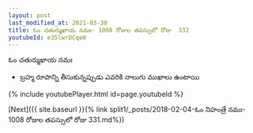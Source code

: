 ```yaml
---
layout: post
last_modified_at: 2021-03-30
title: ఓం చతుర్ముఖాయ నమః- 1008 రోజుల తపస్సులో రోజు  332
youtubeId: e35lwrDCqe0
---
```

 
 
 ఓం చతుర్ముఖాయ నమః  
 
 -  బ్రహ్మ రూపాన్ని తీసుకున్నప్పుడు ఎవరికి నాలుగు ముఖాలు ఉంటాయి 
 
  
 
  
 
 
 
 
 
 


{% include youtubePlayer.html id=page.youtubeId %}
 
[Next]({{ site.baseurl }}{% link  split1/_posts/2018-02-04-ఓం నిహంత్రే నమః- 1008 రోజుల తపస్సులో రోజు  331.md%})
 
